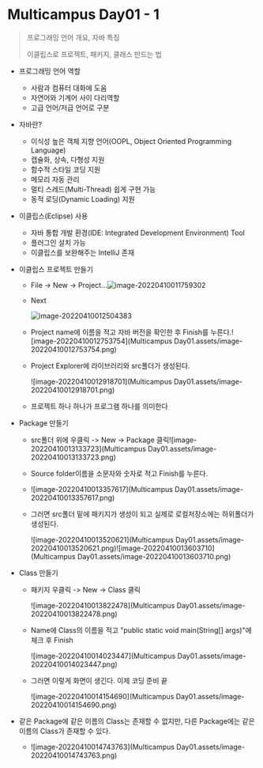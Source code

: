 # Multicampus Day01 - 1

> 프로그래밍 언어 개요, 자바 특징
>
> 이클립스로 프로젝트, 패키지, 클래스 만드는 법

- 프로그래밍 언어 역할
  - 사람과 컴퓨터 대화에 도움
  - 자연어와 기계어 사이 다리역할
  - 고급 언어/저급 언어로 구분



- 자바란?
  - 이식성 높은 객체 지향 언어(OOPL, Object Oriented Programming Language)
  - 캡슐화, 상속, 다형성 지원
  - 함수적 스타일 코딩 지원
  - 메모리 자동 관리
  - 멀티 스레드(Multi-Thread) 쉽게 구현 가능
  - 동적 로딩(Dynamic Loading) 지원



- 이클립스(Eclipse) 사용
  - 자바 통합 개발 환경(IDE: Integrated Development Environment) Tool
  - 플러그인 설치 가능
  - 이클립스를 보완해주는 IntelliJ 존재



- 이클립스 프로젝트 만들기

  - File -> New -> Project...![image-20220410011759302](https://user-images.githubusercontent.com/103157377/162584751-c5811210-3cc3-44d5-afb5-f9c9b265d7d8.png)


  - Next

    ![image-20220410012504383](https://user-images.githubusercontent.com/103157377/162584779-d08bff3c-5bac-4c35-bfc0-d851fdeb11cb.png)


  - Project name에 이름을 적고 자바 버전을 확인한 후 Finish를 누른다.![image-20220410012753754](Multicampus Day01.assets/image-20220410012753754.png)

  - Project Explorer에 라이브러리와 src폴더가 생성된다.

    ![image-20220410012918701](Multicampus Day01.assets/image-20220410012918701.png)

  - 프로젝트 하나 하나가 프로그램 하나를 의미한다




- Package 만들기

  - src폴더 위에 우클릭 -> New -> Package 클릭![image-20220410013133723](Multicampus Day01.assets/image-20220410013133723.png)

  - Source folder이름을 소문자와 숫자로 적고 Finish를 누른다.

  - ![image-20220410013357617](Multicampus Day01.assets/image-20220410013357617.png)

  - 그러면 src폴더 밑에 패키지가 생성이 되고 실제로 로컬저장소에는 하위폴더가 생성된다.

    ![image-20220410013520621](Multicampus Day01.assets/image-20220410013520621.png)![image-20220410013603710](Multicampus Day01.assets/image-20220410013603710.png)



- Class 만들기

  - 패키지 우클릭 -> New -> Class 클릭

    ![image-20220410013822478](Multicampus Day01.assets/image-20220410013822478.png)

  - Name에 Class의 이름을 적고 "public static void main(String[] args)"에 체크 후 Finish

    ![image-20220410014023447](Multicampus Day01.assets/image-20220410014023447.png)

  - 그러면 이렇게 화면이 생긴다. 이제 코딩 준비 끝

    ![image-20220410014154690](Multicampus Day01.assets/image-20220410014154690.png)





- 같은 Package에 같은 이름의 Class는 존재할 수 없지만, 다른 Package에는 같은 이름의 Class가 존재할 수 있다.
  - ![image-20220410014743763](Multicampus Day01.assets/image-20220410014743763.png)
